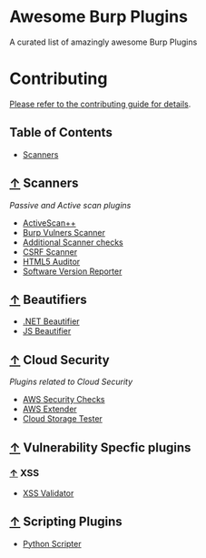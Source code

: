 # Awesome Burp Plugins
A curated list of amazingly awesome Burp Plugins

# Contributing

[Please refer to the contributing guide for details](CONTRIBUTING.md).


## Table of Contents

 - [Scanners](#scanners)

## [↑](#scanners) Scanners

*Passive and Active scan plugins*

* [ActiveScan++](https://github.com/albinowax/ActiveScanPlusPlus)
* [Burp Vulners Scanner](https://github.com/vulnersCom/burp-vulners-scanner)
* [Additional Scanner checks](https://github.com/portswigger/additional-scanner-checks)
* [CSRF Scanner](https://github.com/ah8r/csrf)
* [HTML5 Auditor](https://github.com/PortSwigger/html5-auditor)
* [Software Version Reporter](https://github.com/augustd/burp-suite-software-version-checks)


## [↑](#contents) Beautifiers

* [.NET Beautifier](https://github.com/allfro/dotNetBeautifier) 
* [JS Beautifier](https://github.com/irsdl/BurpSuiteJSBeautifier) 

## [↑](#contents) Cloud Security

*Plugins related to Cloud Security*

* [AWS Security Checks](https://github.com/PortSwigger/aws-security-checks)
* [AWS Extender](https://github.com/VirtueSecurity/aws-extender.)
* [Cloud Storage Tester](https://github.com/PortSwigger/cloud-storage-tester)

## [↑](#contents) Vulnerability Specfic plugins

### [↑](#contents) XSS

* [XSS Validator](https://github.com/nVisium/xssValidator)


## [↑](#contents) Scripting Plugins
* [Python Scripter](https://github.com/portswigger/python-scripter)
